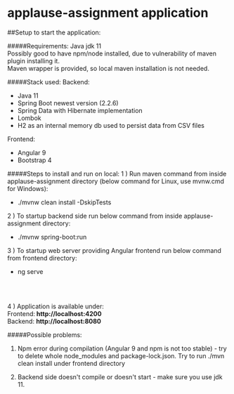 # applause-assignment application

##Setup to start the application:

#####Requirements:
Java jdk 11 <br>
Possibly good to have npm/node installed, due to vulnerability of maven plugin installing it.
<br>
Maven wrapper is provided, so local maven installation is not needed.

#####Stack used:
Backend:
- Java 11 <br>
- Spring Boot newest version (2.2.6)
- Spring Data with Hibernate implementation
- Lombok
- H2 as an internal memory db used to persist data from CSV files

Frontend:
- Angular 9
- Bootstrap 4


#####Steps to install and run on local:
1 ) Run maven command from inside applause-assignment directory (below command for Linux, use mvnw.cmd for Windows):
- ./mvnw clean install -DskipTests

2 ) To startup backend side run below command from inside applause-assignment directory:
- ./mvnw spring-boot:run

3 ) To startup web server providing Angular frontend run below command from frontend directory:
- ng serve
<br>
<br>

4 ) Application is available under: <br>
 Frontend:<b> http://localhost:4200 </b>  <br>
 Backend: <b>http://localhost:8080</b>

#####Possible problems:
1. Npm error during compilation (Angular 9 and npm is not too stable) - try to delete whole node_modules and
package-lock.json. Try to run ./mvn clean install under frontend directory

2. Backend side doesn't compile or doesn't start - make sure you use jdk 11. 
